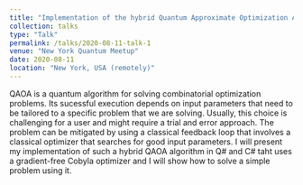 ```yaml
---
title: "Implementation of the hybrid Quantum Approximate Optimization Algorithm in Q# and C#"
collection: talks
type: "Talk"
permalink: /talks/2020-08-11-talk-1
venue: "New York Quantum Meetup"
date: 2020-08-11
location: "New York, USA (remotely)"
---
```


QAOA is a quantum algorithm for solving combinatorial optimization problems. Its sucessful execution depends on input parameters that need to be tailored to a specific problem that we are solving. Usually, this choice is challenging for a user and might require a trial and error approach. The problem can be mitigated by using a classical feedback loop that involves a classical optimizer that searches for good input parameters. I will present my implementation of such a hybrid QAOA algorithm in Q# and C# taht uses a gradient-free Cobyla optimizer and I will show how to solve a simple problem using it.
